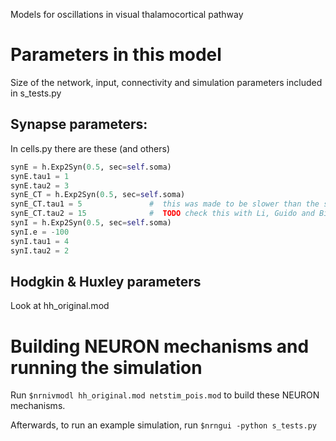 Models for oscillations in visual thalamocortical pathway

# Parameters in this model

Size of the network, input, connectivity and simulation parameters included in s_tests.py
##  Synapse parameters:
In cells.py there are these (and others)
```python
synE = h.Exp2Syn(0.5, sec=self.soma)
synE.tau1 = 1
synE.tau2 = 3
synE_CT = h.Exp2Syn(0.5, sec=self.soma)
synE_CT.tau1 = 5               #  this was made to be slower than the synE - but artificial values were used because the synE time constants couldn't get smaller than 1
synE_CT.tau2 = 15              #  TODO check this with Li, Guido and Bickford 2003
synI = h.Exp2Syn(0.5, sec=self.soma)
synI.e = -100
synI.tau1 = 4
synI.tau2 = 2
```

## Hodgkin & Huxley parameters
Look at hh_original.mod

# Building NEURON mechanisms and running the simulation
Run `$nrnivmodl hh_original.mod netstim_pois.mod` to build these NEURON mechanisms.

Afterwards, to run an example simulation, run `$nrngui -python s_tests.py`
